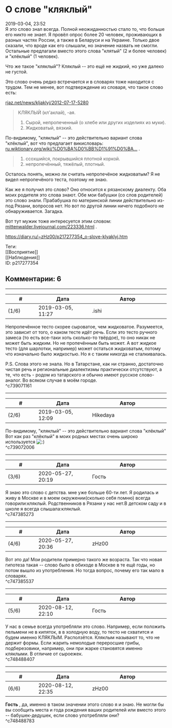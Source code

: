 О слове "кляклый"
=================

  
2019-03-04, 23:52  
 Я это слово знал всегда. Полной неожиданностью стало то, что больше его никто не знает. Я провёл опрос более 20 человек, проживающих в разных частях России, а также в Беларуси и на Украине. Только двое сказали, что вроде как его слышали, но значение назвать не смогли. Остальные предлагали вместо этого слова "клятый" (2 и более человек) и "клёклый" (1 человек).   
   
 Что же такое "кляклый"? Кляклый -- это ещё не жидкий, но уже далеко не густой.   
   
 Это слово очень редко встречается и в словарях тоже находится с трудом. Тем не менее, вот подтверждение из словаря, что такое слово есть:   
   
  [rjaz.net/news/kljaklyj/2012-07-17-5280](http://rjaz.net/news/kljaklyj/2012-07-17-5280)    
   
 
>  КЛЯКЛЫЙ (кл'аклай), -ая.   
>  1. Сырой, непропеченный (о хлебе или других изделиях из муки).   
>  2. Жидковатый, вязкий. 

   
 По-видимому, "кляклый" -- это действительно вариант слова "клёклый", вот что предлагает викисловарь:  [ru.wiktionary.org/wiki/%D0%BA%D0%BB%D1%91%D0%BA...](https://ru.wiktionary.org/wiki/%D0%BA%D0%BB%D1%91%D0%BA%D0%BB%D1%8B%D0%B9)  .   
   
 
>  1. ссохшийся, покрывшийся плотной коркой.   
>  2. непропечённый, тяжёлый, плотный. 

   
 Осталось понять, можно ли считать непропечёное жидковатым? Я не видел непропечёного теста, поэтому не знаю.   
   
 Как же я получил это слово? Оно относится к рязанскому диалекту. Оба моих родителя это слова знают. Обе мои бабушки (со слов родителей) это слово знали. Прабабушка по материнской линии действительно из-под Рязани, вопросов нет. Но вот по другой линии ничего подобного не обнаруживается. Загадка.   
   
 Вот тут мужик тоже интересуется этим словом:  [mittenwalder.livejournal.com/223336.html](https://mittenwalder.livejournal.com/223336.html)  .   
  
<https://diary.ru/~zHz00/p217277354_o-slove-klyaklyj.htm>  
  
Теги:  
[[Восприятие]]  
[[Наблюдения]]  
ID: p217277354  


Комментарии: 6
--------------

  


---



|         #         |              Дата              |                     Автор                     |           ID           |
| --- | --- | --- | --- |
| (1/6) | 2019-03-05, 11:27 | .ishi | c739071161 |

  
 Непропечённое тесто скорее сыроватое, чем жидковатое. Разумеется, это зависит от того, о каком тесте идёт речь. Если это тесто ручного замеса (то есть все-таки хоть сколько-то твёрдое), то оно никак не может быть жидким. Но не пропечённым быть может. А вот жидкое тесто (для шарлотки, например) может остаться жидковатым, потому что изначально было жидкостью. Но я с таким никогда не сталкивалась.   
   
 P.S. Слова этого не знала. Но в Татарстане, как ни странно, достаточно чистая речь и региональные диалектизмы практически отсутствуют, а те, что есть - родом из татарского и обычно имеют русское слово-аналог. Во всяком случае в моём городе.   
 ^c739071161

---



|         #         |              Дата              |                     Автор                     |           ID           |
| --- | --- | --- | --- |
| (2/6) | 2019-03-05, 12:09 | Hikedaya | c739072006 |

  
  По-видимому, "кляклый" -- это действительно вариант слова "клёклый"    
 Вот как раз "клёклый" в моих родных местах очень широко используется ![:)](http://static.diary.ru/picture/3.gif)   
 ^c739072006

---



|         #         |              Дата              |                     Автор                     |           ID           |
| --- | --- | --- | --- |
| (3/6) | 2020-05-27, 20:19 | Гость | c747385273 |

  
 Я знаю это слово с детства. мне уже больше 60-ти лет. Я родилась и живу в Москве и в моем окружении(сколько себя помню) всегда говорили:кляклый. Родственников в Рязани у нас нет.В детском саду и в школе я всегда слышала:кляклый.   
 ^c747385273

---



|         #         |              Дата              |                     Автор                     |           ID           |
| --- | --- | --- | --- |
| (4/6) | 2020-05-27, 20:36 | zHz00 | c747385537 |

  
 Вот это да! Мои родители примерно такого же возраста. Так что новая гипотеза такая -- слово было в обиходе в Москве в те ещё годы, но потом вышло из употребления. Но тогда вопрос, почему его так мало в словарях.   
 ^c747385537

---



|         #         |              Дата              |                     Автор                     |           ID           |
| --- | --- | --- | --- |
| (5/6) | 2020-08-12, 22:10 | Гость | c748488407 |

  
 У нас в семье всегда употребляли это слово. Например, если положить пельмени не в кипяток, в в холодную воду, то тесто не схватится и будем именно КЛЯКЛЫМ. Расползётся. Кляклым называют то, что не держит формы. Если жарить немолодые переросшие грибы, подберезовики, например, они при жарке становятся именно кляклыми. В отличие от сыроежек.   
 ^c748488407

---



|         #         |              Дата              |                     Автор                     |           ID           |
| --- | --- | --- | --- |
| (6/6) | 2020-08-12, 22:35 | zHz00 | c748488783 |

  
  **Гость**  , да, именно в таком значении этого слово я и знаю. Не могли бы вы сообщить места и года рождения ваших родителей или вместо этого -- бабушек-дедушек, если слово употребляли они?   
 ^c748488783